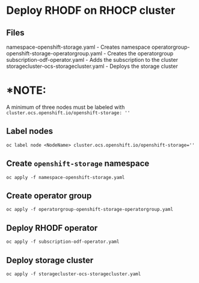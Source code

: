 # Deploy RHODF on RHOCP cluster

## Files

namespace-openshift-storage.yaml - Creates namespace
operatorgroup-openshift-storage-operatorgroup.yaml - Creates the operatorgroup
subscription-odf-operator.yaml - Adds the subscription to the cluster
storagecluster-ocs-storagecluster.yaml - Deploys the storage cluster

*NOTE:
====
A minimum of three nodes must be labeled with `cluster.ocs.openshift.io/openshift-storage: ''`

## Label nodes

`oc label node <NodeName> cluster.ocs.openshift.io/openshift-storage=''`

## Create `openshift-storage` namespace

`oc apply -f namespace-openshift-storage.yaml`

## Create operator group

`oc apply -f operatorgroup-openshift-storage-operatorgroup.yaml`

## Deploy RHODF operator

`oc apply -f subscription-odf-operator.yaml`

## Deploy storage cluster

`oc apply -f storagecluster-ocs-storagecluster.yaml`
